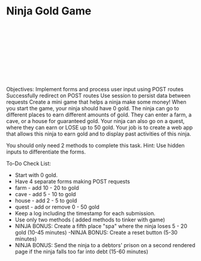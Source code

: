 <h1 dir="auto" > Ninja Gold Game </h1>

<svg>
</svg>

Objectives:
Implement forms and process user input using POST routes
Successfully redirect on POST routes
Use session to persist data between requests
Create a mini game that helps a ninja make some money! When you start the game, your ninja should have 0 gold. The ninja can go to different places to earn different amounts of gold. They can enter a farm, a cave, or a house for guaranteed gold. Your ninja can also go on a quest, where they can earn or LOSE up to 50 gold. Your job is to create a web app that allows this ninja to earn gold and to display past activities of this ninja.

You should only need 2 methods to complete this task. Hint: Use hidden inputs to differentiate the forms.



To-Do Check List: 
- Start with 0 gold.
- Have 4 separate forms making POST requests
- farm - add 10 - 20 to gold
- cave - add 5 - 10 to gold
- house - add 2 - 5 to gold
- quest - add or remove 0 - 50 gold
- Keep a log including the timestamp for each submission.
- Use only two methods ( added methods to tinker with game)
- NINJA BONUS: Create a fifth place "spa" where the ninja loses 5 - 20 gold (10-45 minutes)
 -NINJA BONUS: Create a reset button (5-30 minutes)
- NINJA BONUS: Send the ninja to a debtors' prison on a second rendered page if the ninja falls too far into debt (15-60 minutes)
